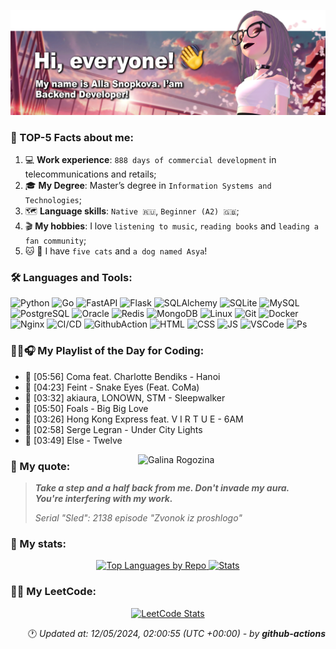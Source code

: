 [![My banner](https://raw.githubusercontent.com/BeautifulDirt/BeautifulDirt/main/img/new_banner.png)](https://github.com/BeautifulDirt)

### 👩 TOP-5 Facts about me:
1. 💻 **Work experience**: `888 days of commercial development` in telecommunications and retails;
2. 🎓 **My Degree**: Master’s degree in `Information Systems and Technologies`;
3. 🗺 **Language skills**: `Native 🇷🇺`, `Beginner (A2) 🇬🇧`; 
4. 🎬 **My hobbies**: I love `listening to music`, `reading books` and `leading a fan community`;
5. 🐱 🐶 I have `five cats` and `a dog named Asya`!

### :hammer_and_wrench: Languages and Tools: 
<img src="https://img.shields.io/badge/python-c96379?style=flat&logo=python&logoColor=24232d" title="Python[work]" alt="Python"/> <img src="https://img.shields.io/badge/golang-c96379?style=flat&logo=go&logoColor=24232d" title="Go[study]" alt="Go"/> <img src="https://img.shields.io/badge/fastapi-c96379?style=flat&logo=fastapi&logoColor=24232d" title="FastAPI[work]" alt="FastAPI"/> <img src="https://img.shields.io/badge/flask-c96379?style=flat&logo=flask&logoColor=24232d" title="Flask[work]" alt="Flask"/> <img src="https://img.shields.io/badge/sqlalchemy-c96379?style=flat&logo=sqlalchemy&logoColor=24232d" title="SQLAlchemy[work]" alt="SQLAlchemy"/> <img src="https://img.shields.io/badge/sqlite-c96379?style=flat&logo=sqlite&logoColor=24232d" title="SQLite[work-sql-request]" alt="SQLite"/> <img src="https://img.shields.io/badge/mysql-c96379?style=flat&logo=mysql&logoColor=24232d" title="MySQL[work-sql-request]" alt="MySQL"/> <img src="https://img.shields.io/badge/postgresql-c96379?style=flat&logo=postgresql&logoColor=24232d" title="PostgreSQL[work]" alt="PostgreSQL"/> <img src="https://img.shields.io/badge/oracle-c96379?style=flat&logo=oracle&logoColor=24232d" title="Oracle[work-sql-request]" alt="Oracle"/> <img src="https://img.shields.io/badge/redis-c96379?style=flat&logo=redis&logoColor=24232d" title="Redis[work]" alt="Redis"/> <img src="https://img.shields.io/badge/mongodb-c96379?style=flat&logo=mongodb&logoColor=24232d" title="MongoDB[work]" alt="MongoDB"/> <img src="https://img.shields.io/badge/linux-c96379?style=flat&logo=linux&logoColor=24232d" title="Linux[work]" alt="Linux"/> <img src="https://img.shields.io/badge/git-c96379?style=flat&logo=git&logoColor=24232d" title="Git[work]" alt="Git"/> <img src="https://img.shields.io/badge/docker-c96379?style=flat&logo=docker&logoColor=24232d" title="Docker[work]" alt="Docker"/> <img src="https://img.shields.io/badge/nginx-c96379?style=flat&logo=nginx&logoColor=24232d" title="Nginx[work]" alt="Nginx"/> <img src="https://img.shields.io/badge/CI%2FCD-c96379?style=flat&logo=gitlab&logoColor=24232d" title="CI/CD[work]" alt="CI/CD"/> <img src="https://img.shields.io/badge/GithubAction-c96379?style=flat&logo=github&logoColor=24232d" title="GithubAction[stady]" alt="GithubAction"/> <img src="https://img.shields.io/badge/html-c96379?style=flat&logo=html5&logoColor=24232d" title="HTML[study]" alt="HTML"/> <img src="https://img.shields.io/badge/css-c96379?style=flat&logo=css3&logoColor=24232d" title="CSS[study]" alt="CSS"/> <img src="https://img.shields.io/badge/javascript-c96379?style=flat&logo=javascript&logoColor=24232d" title="JS[study]" alt="JS"/> <img src="https://img.shields.io/badge/VSCode-c96379?style=flat&logo=Visual%20Studio%20Code&logoColor=24232d" title="VSCode[work]" alt="VSCode"/> <img src="https://img.shields.io/badge/Photoshop-c96379?style=flat&logo=Adobe%20Photoshop&logoColor=24232d" title="Photoshop[work]" alt="Ps"/>


### 👩‍💻🎧 My Playlist of the Day for Coding:

 - 🎵 [05:56] Coma feat. Charlotte Bendiks - Hanoi
 - 🎵 [04:23] Feint - Snake Eyes (Feat. CoMa)
 - 🎵 [03:32] akiaura, LONOWN, STM - Sleepwalker
 - 🎵 [05:50] Foals - Big Big Love
 - 🎵 [03:26] Hong Kong Express feat. V I R T U E - 6AM
 - 🎵 [02:58] Serge Legran - Under City Lights
 - 🎵 [03:49] Else - Twelve

 <img alt="Galina Rogozina" src="https://raw.githubusercontent.com/BeautifulDirt/BeautifulDirt/main/img/animation.gif" align="right" width="300"/>

### 💬 My quote:

> ***Take a step and a half back from me. Don't invade my aura. \
> You're interfering with my work.***
>  
> *Serial "Sled": 2138 episode "Zvonok iz proshlogo"*

### 📝 My stats:

<p align="center">
<a href="https://github.com/BeautifulDirt">
  <img alt="Top Languages by Repo" height="180em" src="https://github-profile-summary-cards.vercel.app/api/cards/repos-per-language?username=BeautifulDirt&theme=dracula"/>
  <img alt="Stats" height="180em" src="https://github-profile-summary-cards.vercel.app/api/cards/stats?username=BeautifulDirt&theme=dracula"/>
</a>
</p>

### 👩‍💻 My LeetCode:

<p align="center">
<a href="https://leetcode.com/BeautifulDirt/">
  <img alt="LeetCode Stats" height="300em" src="https://leetcard.jacoblin.cool/BeautifulDirt?theme=nord&font=Noto%20Sans%20Saurashtra&ext=activity"/>
</a>
</p>

<p align="right">
 🕐 <i>Updated at: 12/05/2024, 02:00:55 (UTC +00:00) - by <strong>github-actions</strong></i>
</p>
